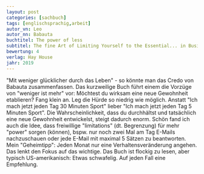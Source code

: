 ```yaml
---
layout: post
categories: [sachbuch]
tags: [englischsprachig,arbeit]
autor_vn: Leo
autor_nn: Babauta
buchtitel: The power of less
subtitel: The fine Art of Limiting Yourself to the Essential... in Business and in Life
bewertung: 4
verlag: Hay House
jahr: 2019
---
```


"Mit weniger glücklicher durch das Leben" - so könnte man das Credo von Babauta zusammenfassen. Das kurzweilige Buch führt einem die Vorzüge von "weniger ist mehr" vor: Möchtest du wirksam eine neue Gewohnheit etablieren? Fang klein an. Leg die Hürde so niedrig wie möglich. Anstatt "Ich mach jetzt jeden Tag 30 Minuten Sport" lieber "Ich mach jetzt jeden Tag 5 Minuten Sport". Die Wahrscheinlichkeit, dass du durchhältst und tatsächlich eine neue Gewohnheit entwickelst, steigt dadurch enorm.
Schön fand ich auch die Idee, dass freiwillige "limitations" (dt. Begrenzung) für mehr "power" sorgen (können), bspw. nur noch zwei Mal am Tag E-Mails nachzuschauen oder jede E-Mail mit maximal 5 Sätzen zu beantworten. Mein "Geheimtipp": Jeden Monat nur eine Verhaltensveränderung angehen. Das lenkt den Fokus auf das wichtige.
Das Buch ist flockig zu lesen, aber typisch US-amerikanisch: Etwas schwafelig. Auf jeden Fall eine Empfehlung.